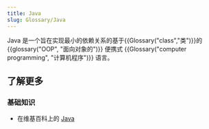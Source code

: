 ```yaml
---
title: Java
slug: Glossary/Java
---
```

Java 是一个旨在实现最小的依赖关系的基于{{Glossary("class","类")}}的 {{glossary("OOP", "面向对象的")}} 便携式 {{Glossary("computer programming", "计算机程序")}} 语言。

## 了解更多

### 基础知识

- 在维基百科上的 [Java](https://zh.wikipedia.org/wiki/Java)
